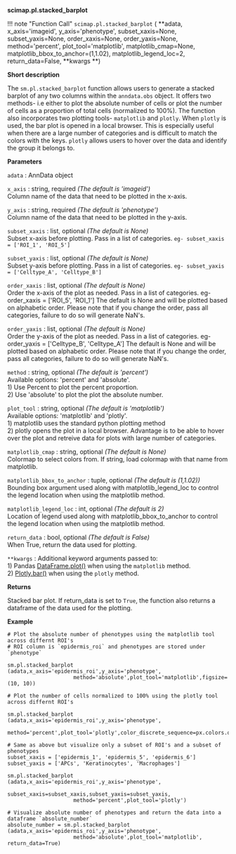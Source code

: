 **scimap.pl.stacked_barplot**

!!! note "Function Call"
    `scimap.pl.stacked_barplot` (
      **adata, 
      x_axis='imageid', y_axis='phenotype',
      subset_xaxis=None, subset_yaxis=None, 
      order_xaxis=None, order_yaxis=None, 
      method='percent', 
      plot_tool='matplotlib', matplotlib_cmap=None, 
      matplotlib_bbox_to_anchor=(1,1.02), matplotlib_legend_loc=2, 
      return_data=False, 
      **kwargs **)

**Short description**

The `sm.pl.stacked_barplot` function allows users to generate a stacked barplot of any two columns
within the `anndata.obs` object. It offers two methods- i.e either to plot the absolute number of cells 
or plot the number of cells as a proportion of total cells (normalized to 100%). 
The function also incorporates two plotting tools- `matplotlib` and `plotly`. When `plotly` is used,
the bar plot is opened in a local browser. This is especially useful when there are a large number of
categories and is difficult to match the colors with the keys. `plotly` allows users to hover over the
data and identify the group it belongs to. 

**Parameters**

`adata` : AnnData object   

`x_axis` : string, required *(The default is 'imageid')*  
        Column name of the data that need to be plotted in the x-axis.
        
`y_axis` : string, required *(The default is 'phenotype')*  
        Column name of the data that need to be plotted in the y-axis.
        
`subset_xaxis` : list, optional *(The default is None)*  
        Subset x-axis before plotting. Pass in a list of categories. `eg- subset_xaxis = ['ROI_1', 'ROI_5']`
        
`subset_yaxis` : list, optional *(The default is None)*  
        Subset y-axis before plotting. Pass in a list of categories. `eg- subset_yaxis = ['Celltype_A', 'Celltype_B']`
        
`order_xaxis` : list, optional *(The default is None)*  
        Order the x-axis of the plot as needed. Pass in a list of categories. eg- order_xaxis = ['ROI_5', 'ROI_1']
        The default is None and will be plotted based on alphabetic order. Please note that if you change the order, pass all categories, failure to do so
        will generate NaN's.
        
`order_yaxis` : list, optional *(The default is None)*  
        Order the y-axis of the plot as needed. Pass in a list of categories. eg- order_yaxis = ['Celltype_B', 'Celltype_A']
        The default is None and will be plotted based on alphabetic order. Please note that if you change the order, pass all categories, failure to do so
        will generate NaN's. 
        
`method` : string, optional *(The default is 'percent')*  
        Available options: 'percent' and 'absolute'.  
        1) Use Percent to plot the percent proportion.  
        2) Use 'absolute' to plot the plot the absolute number.  
        
`plot_tool` : string, optional *(The default is 'matplotlib')*  
        Available options: 'matplotlib' and 'plotly'.  
        1) matplotlib uses the standard python plotting method  
        2) plotly opens the plot in a local browser. Advantage is to be able 
        to hover over the plot and retreive data for plots with large number of categories.
        
`matplotlib_cmap` : string, optional *(The default is None)*  
        Colormap to select colors from. If string, load colormap with that name from matplotlib. 
        
`matplotlib_bbox_to_anchor` : tuple, optional *(The default is (1,1.02))*  
        Bounding box argument used along with matplotlib_legend_loc to control
        the legend location when using the matplotlib method.
        
`matplotlib_legend_loc` : int, optional *(The default is 2)*  
        Location of legend used along with matplotlib_bbox_to_anchor to control
        the legend location when using the matplotlib method.
        
`return_data` : bool, optional *(The default is False)*  
        When True, return the data used for plotting.
        
`**kwargs` : Additional keyword arguments passed to:  
        1) Pandas [DataFrame.plot()](https://pandas.pydata.org/docs/reference/api/pandas.DataFrame.plot.html#pandas.DataFrame.plot) when using the `matplotlib` method.  
        2) [Plotly.bar()](https://plotly.com/python-api-reference/generated/plotly.express.bar.html) when using the `plotly` method.


**Returns**

Stacked bar plot. If return_data is set to `True`, the function also returns a dataframe of the data used for the plotting.

**Example**

```
# Plot the absolute number of phenotypes using the matplotlib tool across differnt ROI's
# ROI column is `epidermis_roi` and phenotypes are stored under `phenotype`

sm.pl.stacked_barplot (adata,x_axis='epidermis_roi',y_axis='phenotype',
                     method='absolute',plot_tool='matplotlib',figsize=(10, 10))
    
# Plot the number of cells normalized to 100% using the plotly tool across differnt ROI's
    
sm.pl.stacked_barplot (adata,x_axis='epidermis_roi',y_axis='phenotype',
                     method='percent',plot_tool='plotly',color_discrete_sequence=px.colors.qualitative.Alphabet)
    
# Same as above but visualize only a subset of ROI's and a subset of phenotypes
subset_xaxis = ['epidermis_1', 'epidermis_5', 'epidermis_6']
subset_yaxis = ['APCs', 'Keratinocytes', 'Macrophages']
    
sm.pl.stacked_barplot (adata,x_axis='epidermis_roi',y_axis='phenotype',
                     subset_xaxis=subset_xaxis,subset_yaxis=subset_yaxis,
                     method='percent',plot_tool='plotly')
    
# Visualize absolute number of phenotypes and return the data into a dataframe `absolute_number`
absolute_number = sm.pl.stacked_barplot (adata,x_axis='epidermis_roi',y_axis='phenotype',
                     method='absolute',plot_tool='matplotlib', return_data=True)
```
